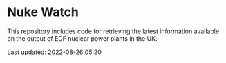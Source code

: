 # Nuke Watch

This repository includes code for retrieving the latest information available on the output of EDF nuclear power plants in the UK.

Last updated: 2022-08-26 05:20